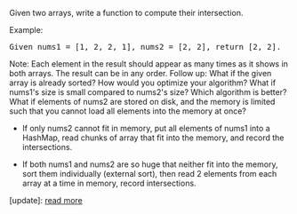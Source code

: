 Given two arrays, write a function to compute their intersection.

Example:
<pre>
Given nums1 = [1, 2, 2, 1], nums2 = [2, 2], return [2, 2].
</pre>
Note:
Each element in the result should appear as many times as it shows in both arrays.
The result can be in any order.
Follow up:
What if the given array is already sorted? How would you optimize your algorithm?
What if nums1's size is small compared to nums2's size? Which algorithm is better?
What if elements of nums2 are stored on disk, and the memory is limited such that you cannot load all elements into the memory at once?

* If only nums2 cannot fit in memory, put all elements of nums1 into a HashMap, read chunks of array that fit into the memory, and record the intersections. 

* If both nums1 and nums2 are so huge that neither fit into the memory, sort them individually (external sort), then read 2 elements from each array at a time in memory, record intersections.

[update]: [read more](https://github.com/kamyu104/LeetCode/blob/master/Python/intersection-of-two-arrays-ii.py)
